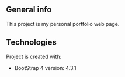 ## General info
This project is my personal portfolio web page.
## Technologies
Project is created with:
* BootStrap 4 version: 4.3.1 
